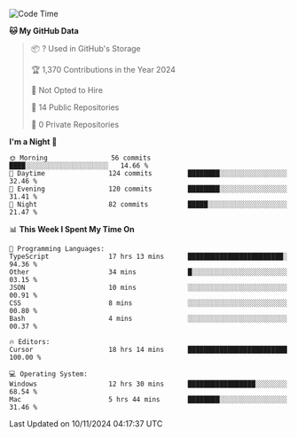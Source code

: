 <!--START_SECTION:waka-->
![Code Time](http://img.shields.io/badge/Code%20Time-6%2C323%20hrs%208%20mins-blue)

**🐱 My GitHub Data** 

> 📦 ? Used in GitHub's Storage 
 > 
> 🏆 1,370 Contributions in the Year 2024
 > 
> 🚫 Not Opted to Hire
 > 
> 📜 14 Public Repositories 
 > 
> 🔑 0 Private Repositories 
 > 
**I'm a Night 🦉** 

```text
🌞 Morning                56 commits          ████░░░░░░░░░░░░░░░░░░░░░   14.66 % 
🌆 Daytime                124 commits         ████████░░░░░░░░░░░░░░░░░   32.46 % 
🌃 Evening                120 commits         ████████░░░░░░░░░░░░░░░░░   31.41 % 
🌙 Night                  82 commits          █████░░░░░░░░░░░░░░░░░░░░   21.47 % 
```


📊 **This Week I Spent My Time On** 

```text
💬 Programming Languages: 
TypeScript               17 hrs 13 mins      ████████████████████████░   94.36 % 
Other                    34 mins             █░░░░░░░░░░░░░░░░░░░░░░░░   03.15 % 
JSON                     10 mins             ░░░░░░░░░░░░░░░░░░░░░░░░░   00.91 % 
CSS                      8 mins              ░░░░░░░░░░░░░░░░░░░░░░░░░   00.80 % 
Bash                     4 mins              ░░░░░░░░░░░░░░░░░░░░░░░░░   00.37 % 

🔥 Editors: 
Cursor                   18 hrs 14 mins      █████████████████████████   100.00 % 

💻 Operating System: 
Windows                  12 hrs 30 mins      █████████████████░░░░░░░░   68.54 % 
Mac                      5 hrs 44 mins       ████████░░░░░░░░░░░░░░░░░   31.46 % 
```


 Last Updated on 10/11/2024 04:17:37 UTC
<!--END_SECTION:waka-->

